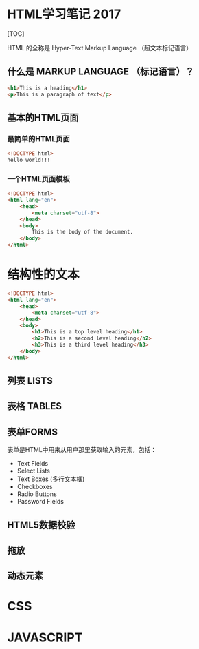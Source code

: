 # HTML学习笔记 2017

[TOC]

HTML 的全称是 Hyper-Text Markup Language （超文本标记语言）

## 什么是 MARKUP LANGUAGE （标记语言）？

``` HTML
<h1>This is a heading</h1>
<p>This is a paragraph of text</p>
```
## 基本的HTML页面

### 最简单的HTML页面

``` html
<!DOCTYPE html>
hello world!!!
```
### 一个HTML页面模板

``` html
<!DOCTYPE html>
<html lang="en">
    <head>
        <meta charset="utf-8">
    </head>
    <body>
        This is the body of the document.
    </body>
</html>
```

# 结构性的文本

``` html
<!DOCTYPE html>
<html lang="en">
    <head>
        <meta charset="utf-8">
    </head>
    <body>
        <h1>This is a top level heading</h1>
        <h2>This is a second level heading</h2>
        <h3>This is a third level heading</h3>
    </body>
</html>
```

## 列表 LISTS

## 表格 TABLES

## 表单FORMS

表单是HTML中用来从用户那里获取输入的元素，包括：
* Text Fields
* Select Lists
* Text Boxes (多行文本框)
* Checkboxes
* Radio Buttons
* Password Fields


## HTML5数据校验

## 拖放

## 动态元素

# CSS

# JAVASCRIPT

